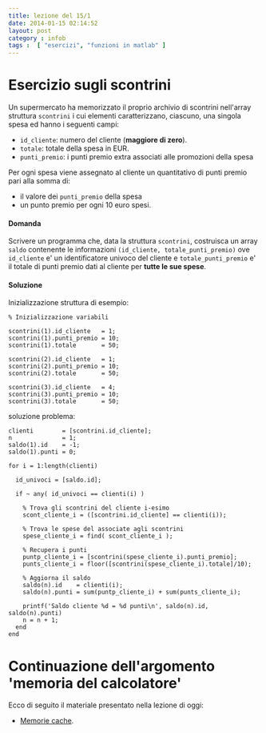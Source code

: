 ```yaml
---
title: lezione del 15/1
date: 2014-01-15 02:14:52 
layout: post
category : infob 
tags :  [ "esercizi", "funzioni in matlab" ] 
---
```


# Esercizio sugli scontrini

Un supermercato ha memorizzato il proprio archivio di scontrini nell'array struttura `scontrini` i cui elementi caratterizzano, ciascuno, una singola spesa ed hanno i seguenti campi:

* `id_cliente`: numero del cliente (**maggiore di zero**).
* `totale`: totale della spesa in EUR.
* `punti_premio`: i punti premio extra associati alle promozioni della spesa

Per ogni spesa viene assegnato al cliente un quantitativo di punti premio pari alla somma di:

* il valore dei `punti_premio` della spesa 
* un punto premio per ogni 10 euro spesi.

#### Domanda ##

Scrivere un programma che, data la struttura `scontrini`, costruisca un array `saldo` contenente le informazioni `(id_cliente, totale_punti_premio)` ove `id_cliente` e' un identificatore univoco del cliente e `totale_punti_premio` e' il totale di punti premio dati al cliente per **tutte le sue spese**.

#### Soluzione ##

Inizializzazione struttura di esempio:

    % Inizializzazione variabili

    scontrini(1).id_cliente   = 1;
    scontrini(1).punti_premio = 10;
    scontrini(1).totale       = 50;

    scontrini(2).id_cliente   = 1;
    scontrini(2).punti_premio = 10;
    scontrini(2).totale       = 50;

    scontrini(3).id_cliente   = 4;
    scontrini(3).punti_premio = 10;
    scontrini(3).totale       = 50;


soluzione problema:

    clienti        = [scontrini.id_cliente];
    n              = 1;
    saldo(1).id    = -1;
    saldo(1).punti = 0;

    for i = 1:length(clienti)

      id_univoci = [saldo.id];

      if ~ any( id_univoci == clienti(i) ) 

        % Trova gli scontrini del cliente i-esimo
        scont_cliente_i = ([scontrini.id_cliente] == clienti(i));

        % Trova le spese del associate agli scontrini 
        spese_cliente_i = find( scont_cliente_i );

        % Recupera i punti
        puntp_cliente_i = [scontrini(spese_cliente_i).punti_premio];
        punts_cliente_i = floor([scontrini(spese_cliente_i).totale]/10);

        % Aggiorna il saldo
        saldo(n).id    = clienti(i);
        saldo(n).punti = sum(puntp_cliente_i) + sum(punts_cliente_i);

        printf('Saldo cliente %d = %d punti\n', saldo(n).id, saldo(n).punti)
        n = n + 1;
      end
    end


# Continuazione dell'argomento 'memoria del calcolatore'

Ecco di seguito il materiale presentato nella lezione di oggi:

* [Memorie cache](http://www.vittoriozaccaria.net/deposit/17_caches.pdf). 
 
